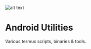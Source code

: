 ![alt text](https://files.1ndev.com/api/public/dl/32-gcNIr)

# Android Utilities
Various termux scripts, binaries &amp; tools.
